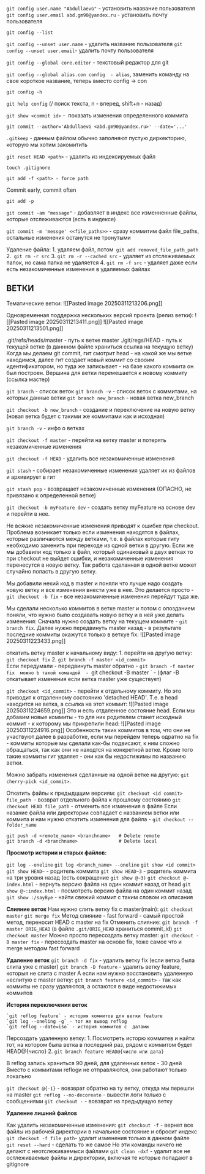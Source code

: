 `git config user.name "AbdullaevG"` - установить название пользователя
`git config user.email abd.gm90@yandex.ru` - установить почту пользователя

`git config --list`

`git config --unset user.name`  - удалить название пользователя
`git config --unset user.email`- удалить почту пользователя

`git config --global core.editor` - текстовый редактор для git

`git config --global alias.con config  - alias`, заменить команду на свое короткое название, теперь вместо config -> con

`git config -h`

`git help config` (/ поиск текста, n - вперед, shift+n - назад)

`git show <commit id>` -  показать изменения определенного коммита

`git commit --author='AbdullaevG <abd.gm90@yandex.ru>' --date='...'`

`.gitkeep` - данным файлом обычно заполняют пустую диркекторию, которую мы хотим закомитить

`git reset HEAD <path>` - удалить из индексируемых файл 

`touch .gitignore`

`git add -f <path> - force path`

Commit early, commit often

`git add -p `

`git commit -am "message"` - добавляет в индекс все изменненные файлы, которые отслеживаются (есть в индексе)

`git commit -m 'messge' <<file_paths>>` - сразу коммитим файл file_paths, остальные изменения останутся не тронутыми

Удаление файла:
	1. удаляем файл, потом` git add removed_file_path_path`
	2.` git rm -r src`
	3. `git rm -r --cached src` - удаляет из отслеживаемых папок, но сама папка не удаляется
	4. `git rm -f src` - удаляет  даже если есть незакомиченные изменения в удаляемых файлах
	

## ВЕТКИ 
Тематические ветки:
![[Pasted image 20250311213206.png]]


Одновременная поддержка нескольких версий проекта (релиз ветки):
![[Pasted image 20250311213411.png]]
![[Pasted image 20250311213501.png]]


.git/refs/heads/master - путь к ветке master
./git/regs/HEAD - путь к текущей ветке (в даннном файле храниться ссылка на текущую ветку)
Когда мы делаем git commit, гит смотрит head - на какой же мы ветке находимся, далее гит создает новый коммит со свооим идентификатором, но туда же записывает - на базе какого коммита он был построен. Вершина для ветки перемешается к новому коммиту (ссылка мастер)

`git branch` - список веток
`git branch -v` - список веток с коммитами, на которых данные ветки
`git branch new_branch` - новая ветка new_branch

`git checkout -b new_branch` - создание и переключение на новую ветку (новая ветка будет с такими же коммитами как и исходная)

`git branch -v` - инфо о ветках

`git checkout -f master` - перейти на ветку  master и потерять незакомиченные изменения

`git checkout -f HEAD` - удалить все незакомиченные изменения

`git stash` - собирает незакомиченные изменения удаляет их из файлов и архивирует в гит 
 
`git stash pop` - возвращает незакомиченные изменения  (ОПАСНО, не привязано к определенной ветке)

`git checkout -b myFeature dev` - создать ветку myFeature на основе  dev и перейти в нее.

Не всякие незакомиченные изменения приводят к ошибке при checkout. Проблема возникает только если изменения находятся в файлах, которые различаются между ветками, т.е. в файлах которые гиту необходимо заменить при переходе из одной ветки в другую. Если же мы добавили код только в файл, который одинаковый в двух ветках то при checkout не выйдет ошибки, и незакомиченные изменения перенесутся в новую ветку. Так работа сделанная в одной ветке может случайно попасть в другую ветку. 

Мы добавили некий код в master и поняли что лучше надо создать новую ветку и все 
изменения внести уже в нее. Это делается просто -  `git checkout -b fix` - все незакомиченные изменения перейдут туда же. 

Мы сделали несколько коммитов в ветке master и потом с опозданием поняли, что нужно было создавать новую ветку и в ней уже делать изменения:
Сначала нужно создать ветку на текущем коммите - `git branch fix`.
Далее нужно передвинуть master назад - в результате последние коммиты окажутся только в веткуе fix:
![[Pasted image 20250311223433.png]]

откатить ветку master к начальному виду: 
	 1. перейти на другую ветку: `git checkout fix`
	 2. `git branch -f master <id_commit>`  
Если передумали - передвинуть master обратно -  `git branch -f master fix 
можно b такой командой  - `git checkout -B master <id commtia>` - (флаг -B откатывает изменения если ветка master уже существует)
    	
    	
`git checkout <id_commit>` - перейти к отдельному коммиту. Но это приводит к отдаленному состоянию 'detached HEAD'. Т.е. в head находится не ветка, а ссылка на этот коммит:
![[Pasted image 20250311224659.png]]
 Это и есть отдаленное состояние head. Если мы добавим новые коммиты - то для них родителем станет исходный коммит - к которому мы прикрепили head:
 ![[Pasted image 20250311224916.png]]
Особенность таких коммитов в том, что они не участвуют далее в разработке, если мы перейдем теперь одратно на fix - коммиты которые мы сделали как-бы подвисают, к ним сложно обращаться, так как они не находтся на конкретной ветке. Кроме того такие коммиты гит удаляет - они как бы недостижимы по названию ветки. 

Можно забрать изменения сделанные на одной ветке на другую: `git cherry-pick <id_commit>`.

Откатить файлы к предыдцщим версиям:
`git checkout <id commit> file_path `- возврат отдельного файла к прошлому состоянию 
`git checkout HEAD file_path` - отменить все изменения в файле
Если назание файла или директории совпадает с названием ветки или коммита и нам нужно откатить изменения для файла - `git checkout -- folder_name`
```
git push -d <remote_name> <branchname>   # Delete remote
git branch -d <branchname>               # Delete local
```

**Просмотр истории и старых файлов:**

`git log --oneline` 
`git log <branch_name> --oneline`
`git show <id commit>`
`git show HEAD~` - родитель коммита 
`git show HEAD~3` - родитель коммита на три уровня назад (есть сокращение `git show @~3)`
`git checkout @~ index.html` - вернуть версию файла на один коммит назад от head
`git show @~:index.html`  - посмотреть версию файла на один коммит назад
`git show :/sayBye` - найти свежий коммит с таким словом из описания


**Слияние веток**
Нам нужно слить ветку fix c master(main):
	`git checkout master`
	`git merge fix`
Метод слияние - fast forward - самый простой метод, переносит HEAD с master на fix
Отменить слияние:
	`git branch -f master ORIG_HEAD` (в файле `.git/ORIG_HEAD` храниться commit_id)
	`git checkout master`
Можно просто пересоздать ветку master:
	 `git checkout -B master fix` - пересоздать master на основе fix, тоже самое что и merge методом fast forward

**Удаление веток**
`git branch -d fix` - удалить ветку fix (если ветка была слита уже с master)
`git branch -D feature` - удалить ветку feature, которыя не слита с master
А если нам нужно восстановить удаленную неслитую с master ветку:
`git branch feature <id_commit>` - так как коммиты не сразу удаляются, а остаются в виде недостижимых коммитов

**История переключения веток**

	`git reflog feature` - история коммитов для ветки feature
	`git log --oneling -g` - тот же вывод reflog
	`git reflog --date=iso` - история коммитов c  датами
	
Персоздать удаленную ветку:
	1. Посмотреть исторю коммитев и найти тот, на котором была ветка в последний раз, рядом с коммитом будет HEAD@{число}
	2. `git branch feature HEAD@{число или дата}`

В  reflog запись храниться 90 дней, для удаленных веток - 30 дней
Вместо с коммитами reflogи не отправляются, они работают только локально

`git checkout @{-1}` - вовзврат обратно на ту ветку, откуда мы перешли на master
`git reflog --no-decoreate` - вывести  логи только с сообщениями
`git checkout -` - вовзврат на предыдущую ветку


**Удаление лишний файлов**

Как удалить незакомиченные изменения:
`git checkout -f` - вернет все файлы из рабочей директории в начальное состояние и сбросит индекс
`git checkout -f file_path`- удалит изменения только в данном файле
`git reset --hard` - сделать то же самое
Но эти команды ничего не делают с неотслеживаемыси файлами
`git clean -dxf` - удалит все не остлеживаемые файлы и директории, включая те которые попадают в gitignore





